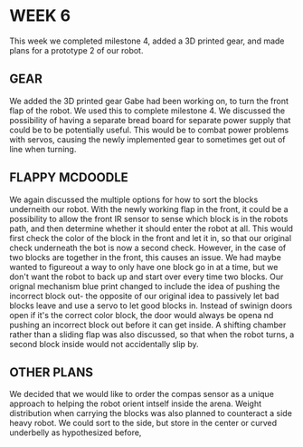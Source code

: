 # WEEK 6
This week we completed milestone 4, added a 3D printed gear, and made plans for a prototype 2 of our robot.

## GEAR
We added the 3D printed gear Gabe had been working on, to turn the front flap of the robot. We used this to complete milestone 4. We discussed the possibility of having a separate bread board for separate power supply that could be to be potentially useful. This would be to combat power problems with servos, causing the newly implemented gear to sometimes get out of line when turning.

## FLAPPY MCDOODLE
We again discussed the multiple options for how to sort the blocks underneith our robot. With the newly working flap in the front, it could be a possibility to allow the front IR sensor to sense which block is in the robots path, and then determine whether it should enter the robot at all. This would first check the color of the block in the front and let it in, so that our original check underneath the bot is now a second check. However,  in the case of two blocks are together in the front, this causes an issue. We had maybe wanted to figureout a way to only have one block go in at a time, but we don't want the robot to back up and start over every time two blocks.
Our orignal mechanism blue print changed to include the idea of pushing the incorrect block out- the opposite of our original idea to passively let bad blocks leave and use a servo to let good blocks in. Instead of swinign doors open if it's the correct color block, the door would always be opena nd pushing an incorrect block out before it can get inside.
A shifting chamber rather than a sliding flap was also discussed, so that when the robot turns, a second block inside would not accidentally slip by.

## OTHER PLANS
We decided that we would like to order the compas sensor as a unique approach to helping the robot orient intself inside the arena.
Weight distribution when carrying the blocks was also planned to counteract a side heavy robot. We could sort to the side, but store in the center or curved underbelly as hypothesized before,

